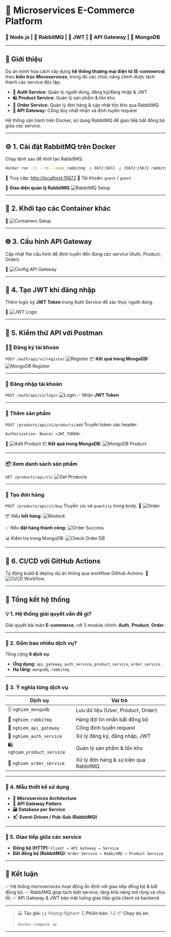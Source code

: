 # 🧩 Microservices E-Commerce Platform

### 🐳 Node.js | 🐇 RabbitMQ | 🔐 JWT | 🚪 API Gateway | 🧱 MongoDB

---

## 🚀 Giới thiệu

Dự án minh họa cách xây dựng **hệ thống thương mại điện tử (E-commerce)** theo **kiến trúc Microservices**, trong đó các chức năng chính được tách thành các service độc lập:

- 👤 **Auth Service:** Quản lý người dùng, đăng ký/đăng nhập & JWT
- 🛍️ **Product Service:** Quản lý sản phẩm & tồn kho
- 🧾 **Order Service:** Quản lý đơn hàng & cập nhật tồn kho qua RabbitMQ
- 🚪 **API Gateway:** Cổng duy nhất nhận và định tuyến request

Hệ thống vận hành trên Docker, sử dụng RabbitMQ để giao tiếp bất đồng bộ giữa các service.

---

## ⚙️ 1. Cài đặt RabbitMQ trên Docker

Chạy lệnh sau để khởi tạo RabbitMQ:

```bash
docker run -it --rm --name rabbitmq -p 5672:5672 -p 15672:15672 rabbitmq:4-management
```

🔗 Truy cập: [http://localhost:15672](http://localhost:15672)
👤 Tài khoản: `guest` / `guest`

📸 **Giao diện quản lý RabbitMQ**
![RabbitMQ Setup](public/asset/rabbitmq.png)

---

## 🧱 2. Khởi tạo các Container khác

📸
![Containers Setup](public/asset/setuprabbitmqandcontainers.png)

---

## 🌐 3. Cấu hình API Gateway

Cập nhật file cấu hình để định tuyến đến đúng các service (Auth, Product, Order).

📸
![Config API Gateway](public/asset/configapigateway.png)

---

## 🔑 4. Tạo JWT khi đăng nhập

Thêm logic ký **JWT Token** trong Auth Service để xác thực người dùng.

📸
![JWT Logic](public/asset/logicloginJWT.png)

---

## 🧪 5. Kiểm thử API với Postman

### 🧍‍♂️ Đăng ký tài khoản

`POST /auth/api/v1/register`
![Register](public/asset/register.png)
📦 **Kết quả trong MongoDB:**
![MongoDB Register](public/asset/mongodbregister.png)

---

### 🔐 Đăng nhập tài khoản

`POST /auth/api/v1/login`
![Login](public/asset/login.png)
✅ Nhận **JWT Token**

---

### 🛒 Thêm sản phẩm

`POST /products/api/v1/products/add`
Truyền token vào header:

```
Authorization: Bearer <JWT_TOKEN>
```

📸
![Add Product](public/asset/tokenaddproduct.png)
📦 **Kết quả trong MongoDB:**
![MongoDB Product](public/asset/mongodbaddproduct.png)

---

### 📦 Xem danh sách sản phẩm

`GET /products/api/v1/`
![Get Products](public/asset/resultgetallproduct.png)

---

### 🧾 Tạo đơn hàng

`POST /products/api/v1/buy`
Truyền `ids` và `quantity` trong body.
📸
![Order](public/asset/buy.png)

📦 Nếu **hết hàng:**
![Restock](public/asset/restock.png)

✅ Nếu **đặt hàng thành công:**
![Order Success](public/asset/ordersuccessful.png)

📊 Kiểm tra trong MongoDB:
![Check Order DB](public/asset/checkordermongodb.png)

---

## 🔁 6. CI/CD với GitHub Actions

Tự động build & deploy dự án thông qua workflow GitHub Actions.
📸
![CI/CD Workflow](public/asset/ActionCICD.png)

---

## 🧠 Tổng kết hệ thống

### 💡 1. Hệ thống giải quyết vấn đề gì?

Giải quyết bài toán **E-commerce**, với 3 module chính: **Auth**, **Product**, **Order**.

---

### 🧩 2. Gồm bao nhiêu dịch vụ?

Tổng cộng **6 dịch vụ**:

- **Ứng dụng:** `api_gateway`, `auth_service`, `product_service`, `order_service`
- **Hạ tầng:** `mongodb`, `rabbitmq`

---

### 🧰 3. Ý nghĩa từng dịch vụ

| Dịch vụ                     | Vai trò                               |
| --------------------------- | ------------------------------------- |
| 🗄️ `nghiem_mongodb`         | Lưu dữ liệu (User, Product, Order)    |
| 🐇 `nghiem_rabbitmq`        | Hàng đợi tin nhắn bất đồng bộ         |
| 🚪 `nghiem_api_gateway`     | Cổng định tuyến request               |
| 👤 `nghiem_auth_service`    | Xử lý đăng ký, đăng nhập, JWT         |
| 🛍️ `nghiem_product_service` | Quản lý sản phẩm & tồn kho            |
| 🧾 `nghiem_order_service`   | Xử lý đơn hàng & sự kiện qua RabbitMQ |

---

### 🧠 4. Mẫu thiết kế sử dụng

- 🧩 **Microservices Architecture**
- 🚪 **API Gateway Pattern**
- 🗃️ **Database per Service**
- 📬 **Event-Driven / Pub-Sub (RabbitMQ)**

---

### 🔄 5. Giao tiếp giữa các service

- **Đồng bộ (HTTP):** `Client → API Gateway → Service`
- **Bất đồng bộ (RabbitMQ):** `Order Service → RabbitMQ → Product Service`

---

## 🌟 Kết luận

✅ Hệ thống microservices hoạt động ổn định với giao tiếp đồng bộ & bất đồng bộ.
✅ RabbitMQ giúp tách biệt service, tăng khả năng mở rộng và chịu lỗi.
✅ API Gateway & JWT bảo mật luồng giao tiếp giữa client và backend.

---

> 💻 **Tác giả:** _Ly Hoang Nghiem_
> 🗓️ **Phiên bản:** 1.0
> 📦 **Chạy dự án:**
>
> ```bash
> docker-compose up
> ```

---

